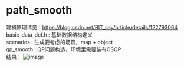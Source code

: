 # path_smooth    
建模原理请见：https://blog.csdn.net/BIT_csy/article/details/122793064    
basic_data_def.h : 基础数据结构定义    
scenarios : 生成要考虑的场景，map + object    
qp_smooth : QP问题构造，环境里需要装有OSQP    
结果：
![image](https://user-images.githubusercontent.com/30352090/152643441-ff18e7e5-d6e9-46c9-8072-716a4dc19ea5.png)
